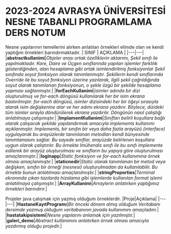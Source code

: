 # 2023-2024 AVRASYA ÜNİVERSİTESİ NESNE TABANLI PROGRAMLAMA DERS NOTUM
Nesne yapılarının temellerini alırken anlatılan örnekleri elimde olan ve kendi yaptığım örnekleri barındırmaktadır.
| SINIF | AÇIKLAMA  |
|---|---|
|**abstractkullanimi**|_Objeler arası ortak özelliklerin aktarımı, Şekil sınıfı ile yapılmaktadır. Kare, Daire ve Üçgen sınıflarında yapılan işlemler farklılık gösterdiğinden, alan hesaplama gibi ortak isimlendirilmiş fonksiyonlar Şekil sınıfında soyut fonksiyon olarak tanımlanmıştır. Şekillerin kendi sınıflarında Override ile bu soyut fonksiyon üzerine yazılarak, ilgili şekil çağrıldığında soyut olarak tanımlanan fonksiyonun, o şekle özgü bir şekilde hesaplama yapması sağlanmıştır._|
|**forEachKullanimi**|_isimler adında bir dizi oluşturulmuş ve for-each döngüsü kullanılarak her bir isim ekrana bastırılmıştır. for-each döngüsü, isimler dizisindeki her bir öğeyi sırasıyla alarak isim değişkenine atar ve her adımı ekrana yazdırır. Böylece, dizideki tüm isimler sırayla döndürülerek ekrana yazdırılır. Döngünün nasıl çalıştığı anlatılmaya çalışımıştır._|
|**ImplamentKullanimi**|_Sınıfları belirli koşullara bağlı olarak çalışacak şekilde yapılandırmak amacıyla implements kullanımı açıklanmıştır. Implements, bir sınıfın bir veya daha fazla arayüzü (interface) uygulayarak bu arayüzlerde tanımlanan metodları kendi bünyesinde tanımlamasını sağlar. Bu sayede sınıflar, arayüzde belirlenen koşullara uygun olarak çalıştırılır. Bu örnekte Imühendis sınıfı ile bu sınıfı implemente edilerek bir arayüz oluşturulması ve sınıfların bu yapıya göre oluşturulması amaçlanmıştır._|
|**loginapp**|_Static fonksiyon ve for-each kullanımına örnek olması amaçlanmıştır._|
|**staticnedir**|_Static olarak tanımlanan bir metod veya değişken, sınıfın bir örneği (nesnesi) oluşturulmadan da kullanılabilir. Bu örnekte bunun anlatılması amaçlanılmıştır._|
|**stringProporties**|_Terminal ekranında çıkan tazılarda hizalama gibi işlemlerde kullanılan format işlemi anlatılmaya çalışımıştır._|
|**ArrayKullanimi**|_Arraylerin anlatırken yaptığımız örnekleri barındırır._|

Projeler java çalışmak için yazmış olduğum örneklerdir.
|Proje|Açıklama|
|---|---|
|**HastaneKayıtProgramı**|_Bir önceki dönem almış olduğum Veritabanı dersimde yazmuş olduğum veritabanının javada kullanımını amaçladım._|
|**hastatakipsistemi**|_Nesne yapılarını anlamak için yazılmıştır._|
|**galeri_demo**|_Abstract kullanımını anlatırken örnek olması amacıyla yazdırmış olduğu projedir._|